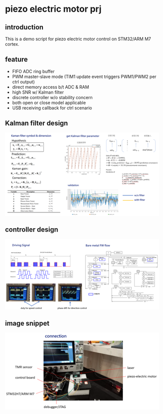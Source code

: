 # piezo electric motor prj 
## introduction
This is a demo script for piezo electric motor control on STM32/ARM M7 cortex. 
## feature
* FIFO ADC ring buffer
* PWM master-slave mode (TIM1 update event triggers PWM1/PWM2 per ctrl output)
* direct memory access b/t ADC & RAM
* high SNR w/ Kalman filter
* discrete controller w/o stability concern
* both open or close model applicable  
* USB receiving callback for ctrl scenario 

## Kalman filter design
![alt text](https://github.com/Wowowdog/demo-piezo-electric-prj/blob/master/png/fil1.png?raw=true)

## controller design
![alt text](https://github.com/Wowowdog/demo-piezo-electric-prj/blob/master/png/ctl1.png?raw=true)

## image snippet
![alt text](https://github.com/Wowowdog/demo-piezo-electric-prj/blob/master/png/mag1.png?raw=true)

